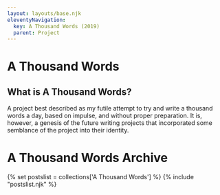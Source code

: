 ```yaml
---
layout: layouts/base.njk
eleventyNavigation:
  key: A Thousand Words (2019)
  parent: Project
---
```


# A Thousand Words

## What is A Thousand Words?

A project best described as my futile attempt to try and write a thousand words a day, based on impulse, and without proper preparation. It is, however, a genesis of the future writing projects that incorporated some semblance of the project into their identity.

# A Thousand Words Archive

{% set postslist = collections['A Thousand Words'] %}
{% include "postslist.njk" %}